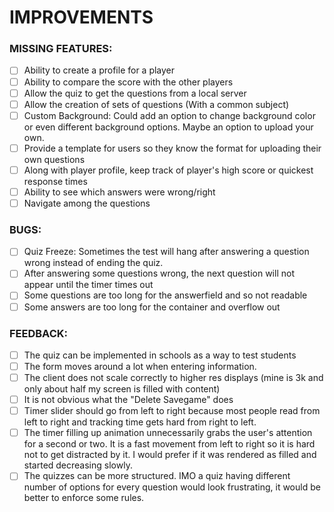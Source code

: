 # IMPROVEMENTS

### MISSING FEATURES:

- [ ] Ability to create a profile for a player
- [ ] Ability to compare the score with the other players
- [ ] Allow the quiz to get the questions from a local server
- [ ] Allow the creation of sets of questions (With a common subject)
- [ ] Custom Background: Could add an option to change background color or even different background options. Maybe an option to upload your own.
- [ ] Provide a template for users so they know the format for uploading their own questions
- [ ] Along with player profile, keep track of player's high score or quickest response times
- [ ] Ability to see which answers were wrong/right
- [ ] Navigate among the questions

### BUGS:

- [ ] Quiz Freeze: Sometimes the test will hang after answering a question wrong instead of ending the quiz.
- [ ] After answering some questions wrong, the next question will not appear until the timer times out
- [ ] Some questions are too long for the answerfield and so not readable
- [ ] Some answers are too long for the container and overflow out

### FEEDBACK:

- [ ] The quiz can be implemented in schools as a way to test students
- [ ] The form moves around a lot when entering information.
- [ ] The client does not scale correctly to higher res displays (mine is 3k and only about half my screen is filled with content)
- [ ] It is not obvious what the "Delete Savegame" does
- [ ] Timer slider should go from left to right because most people read from left to right and tracking time gets hard from right to left.
- [ ] The timer filling up animation unnecessarily grabs the user's attention for a second or two. It is a fast movement from left to right so it is hard not to get distracted by it. I would prefer if it was rendered as filled and started decreasing slowly.
- [ ] The quizzes can be more structured. IMO a quiz having different number of options for every question would look frustrating, it would be better to enforce some rules.
